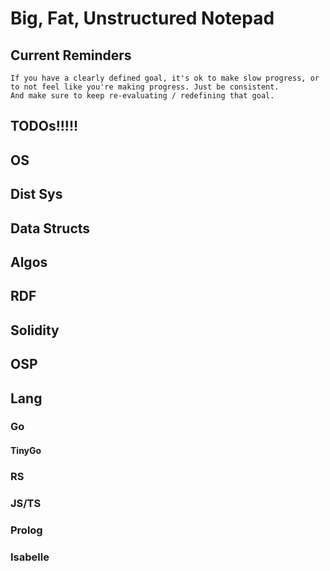 # Big, Fat, Unstructured Notepad

## Current Reminders
    If you have a clearly defined goal, it's ok to make slow progress, or to not feel like you're making progress. Just be consistent. 
    And make sure to keep re-evaluating / redefining that goal. 

## TODOs!!!!!

## OS

## Dist Sys

## Data Structs

## Algos

## RDF

## Solidity

## OSP

## Lang
### Go

#### TinyGo

### RS

### JS/TS

### Prolog

### Isabelle
